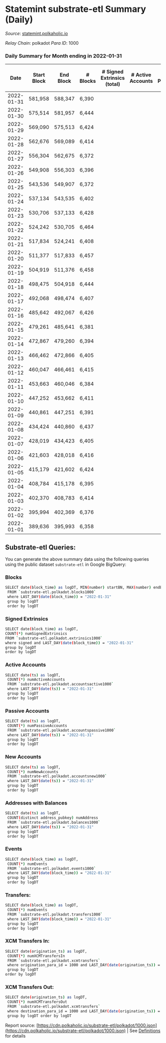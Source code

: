 # Statemint substrate-etl Summary (Daily)

_Source_: [statemint.polkaholic.io](https://statemint.polkaholic.io)

*Relay Chain*: polkadot
*Para ID*: 1000



### Daily Summary for Month ending in 2022-01-31


| Date | Start Block | End Block | # Blocks | # Signed Extrinsics (total) | # Active Accounts | # Passive | # New | # Addresses with Balances | # Events | # Transfers | # XCM Transfers In | # XCM Transfers Out | Issues | 
| ---- | ----------- | --------- | -------- | --------------------------- | ----------------- | --------- | ----- | ------------------------- | -------- | ----------- | ------------------ | ------------------- | ------ |
| 2022-01-31 | 581,958 | 588,347 | 6,390 |  |  |  |  |  | 12,783 |   |   |   |  |
| 2022-01-30 | 575,514 | 581,957 | 6,444 |  |  |  |  |  | 12,892 |   |   |   |  |
| 2022-01-29 | 569,090 | 575,513 | 6,424 |  |  |  |  |  | 12,851 |   |   |   |  |
| 2022-01-28 | 562,676 | 569,089 | 6,414 |  |  |  |  |  | 12,832 |   |   |   |  |
| 2022-01-27 | 556,304 | 562,675 | 6,372 |  |  |  |  |  | 12,747 |   |   |   |  |
| 2022-01-26 | 549,908 | 556,303 | 6,396 |  |  |  |  |  | 12,796 |   |   |   |  |
| 2022-01-25 | 543,536 | 549,907 | 6,372 |  |  |  |  |  | 12,748 |   |   |   |  |
| 2022-01-24 | 537,134 | 543,535 | 6,402 |  |  |  |  |  | 12,807 |   |   |   |  |
| 2022-01-23 | 530,706 | 537,133 | 6,428 |  |  |  |  |  | 12,860 |   |   |   |  |
| 2022-01-22 | 524,242 | 530,705 | 6,464 |  |  |  |  |  | 12,931 |   |   |   |  |
| 2022-01-21 | 517,834 | 524,241 | 6,408 |  |  |  |  |  | 12,820 |   |   |   |  |
| 2022-01-20 | 511,377 | 517,833 | 6,457 |  |  |  |  |  | 12,917 |   |   |   |  |
| 2022-01-19 | 504,919 | 511,376 | 6,458 |  |  |  |  |  | 12,920 |   |   |   |  |
| 2022-01-18 | 498,475 | 504,918 | 6,444 |  |  |  |  |  | 12,892 |   |   |   |  |
| 2022-01-17 | 492,068 | 498,474 | 6,407 |  |  |  |  |  | 12,817 |   |   |   |  |
| 2022-01-16 | 485,642 | 492,067 | 6,426 |  |  |  |  |  | 12,856 |   |   |   |  |
| 2022-01-15 | 479,261 | 485,641 | 6,381 |  |  |  |  |  | 12,765 |   |   |   |  |
| 2022-01-14 | 472,867 | 479,260 | 6,394 |  |  |  |  |  | 12,792 |   |   |   |  |
| 2022-01-13 | 466,462 | 472,866 | 6,405 |  |  |  |  |  | 12,813 |   |   |   |  |
| 2022-01-12 | 460,047 | 466,461 | 6,415 |  |  |  |  |  | 12,834 |   |   |   |  |
| 2022-01-11 | 453,663 | 460,046 | 6,384 |  |  |  |  |  | 12,771 |   |   |   |  |
| 2022-01-10 | 447,252 | 453,662 | 6,411 |  |  |  |  |  | 12,826 |   |   |   |  |
| 2022-01-09 | 440,861 | 447,251 | 6,391 |  |  |  |  |  | 12,786 |   |   |   |  |
| 2022-01-08 | 434,424 | 440,860 | 6,437 |  |  |  |  |  | 12,877 |   |   |   |  |
| 2022-01-07 | 428,019 | 434,423 | 6,405 |  |  |  |  |  | 12,814 |   |   |   |  |
| 2022-01-06 | 421,603 | 428,018 | 6,416 |  |  |  |  |  | 12,835 |   |   |   |  |
| 2022-01-05 | 415,179 | 421,602 | 6,424 |  |  |  |  |  | 12,852 |   |   |   |  |
| 2022-01-04 | 408,784 | 415,178 | 6,395 |  |  |  |  |  | 12,793 |   |   |   |  |
| 2022-01-03 | 402,370 | 408,783 | 6,414 |  |  |  |  |  | 12,832 |   |   |   |  |
| 2022-01-02 | 395,994 | 402,369 | 6,376 |  |  |  |  |  | 12,756 |   |   |   |  |
| 2022-01-01 | 389,636 | 395,993 | 6,358 |  |  |  |  |  | 12,719 |   |   |   |  |

## Substrate-etl Queries:
You can generate the above summary data using the following queries using the public dataset `substrate-etl` in Google BigQuery:

### Blocks
```bash
SELECT date(block_time) as logDT, MIN(number) startBN, MAX(number) endBN, COUNT(*) numBlocks 
 FROM `substrate-etl.polkadot.blocks1000`  
 where LAST_DAY(date(block_time)) = "2022-01-31" 
 group by logDT 
 order by logDT
```

### Signed Extrinsics
```bash
SELECT date(block_time) as logDT, 
COUNT(*) numSignedExtrinsics 
FROM `substrate-etl.polkadot.extrinsics1000`  
where signed and LAST_DAY(date(block_time)) = "2022-01-31" 
group by logDT 
order by logDT
```

### Active Accounts
```bash
SELECT date(ts) as logDT, 
 COUNT(*) numActiveAccounts 
 FROM `substrate-etl.polkadot.accountsactive1000` 
 where LAST_DAY(date(ts)) = "2022-01-31" 
 group by logDT 
 order by logDT
```

### Passive Accounts
```bash
SELECT date(ts) as logDT, 
 COUNT(*) numPassiveAccounts 
 FROM `substrate-etl.polkadot.accountspassive1000` 
 where LAST_DAY(date(ts)) = "2022-01-31" 
 group by logDT 
 order by logDT
```

### New Accounts
```bash
SELECT date(ts) as logDT, 
 COUNT(*) numNewAccounts 
 FROM `substrate-etl.polkadot.accountsnew1000` 
 where LAST_DAY(date(ts)) = "2022-01-31" 
 group by logDT
 order by logDT
```

### Addresses with Balances
```bash
SELECT date(ts) as logDT,
 COUNT(distinct address_pubkey) numAddress 
 FROM `substrate-etl.polkadot.balances1000` 
 where LAST_DAY(date(ts)) = "2022-01-31" 
 group by logDT 
 order by logDT
```

### Events
```bash
SELECT date(block_time) as logDT, 
 COUNT(*) numEvents 
 FROM `substrate-etl.polkadot.events1000` 
 where LAST_DAY(date(block_time)) = "2022-01-31" 
 group by logDT 
 order by logDT
```

### Transfers:
```bash
SELECT date(block_time) as logDT, 
 COUNT(*) numEvents 
 FROM `substrate-etl.polkadot.transfers1000` 
 where LAST_DAY(date(block_time)) = "2022-01-31" 
 group by logDT 
 order by logDT
```

### XCM Transfers In:
```bash
SELECT date(origination_ts) as logDT, 
 COUNT(*) numXCMTransfersIn 
 FROM `substrate-etl.polkadot.xcmtransfers` 
 where origination_para_id = 1000 and LAST_DAY(date(origination_ts)) = "2022-01-31" 
 group by logDT 
order by logDT
```

### XCM Transfers Out:
```bash
SELECT date(origination_ts) as logDT, 
 COUNT(*) numXCMTransfersOut 
 FROM `substrate-etl.polkadot.xcmtransfers` 
 where destination_para_id = 1000 and LAST_DAY(date(origination_ts)) = "2022-01-31" 
 group by logDT order by logDT
```


Report source: [https://cdn.polkaholic.io/substrate-etl/polkadot/1000.json](https://cdn.polkaholic.io/substrate-etl/polkadot/1000.json) | See [Definitions](/DEFINITIONS.md) for details
